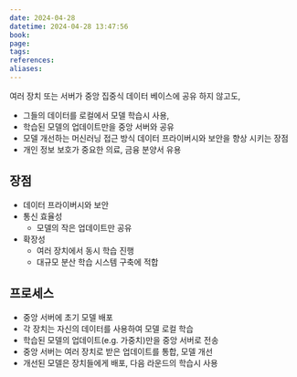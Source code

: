 ```yaml
---
date: 2024-04-28
datetime: 2024-04-28 13:47:56
book: 
page: 
tags: 
references: 
aliases:
---
```

여러 장치 또는 서버가 중앙 집중식 데이터 베이스에 공유 하지 않고도,
- 그들의 데이터를 로컬에서 모델 학습시 사용,
- 학습된 모델의 업데이트만을 중앙 서버와 공유
- 모델 개선하는 머신러닝 접근 방식
데이터 프라이버시와 보안을 향상 시키는 장점
- 개인 정보 보호가 중요한 의료, 금융 분양서 유용

## 장점
- 데이터 프라이버시와 보안
- 통신 효율성
	- 모델의 작은 업데이트만 공유
- 확장성
	- 여러 장치에서 동시 학습 진행
	- 대규모 분산 학습 시스템 구축에 적합

## 프로세스
- 중앙 서버에 초기 모델 배포
- 각 장치는 자신의 데이터를 사용하여 모델 로컬 학습
- 학습된 모델의 업데이트(e.g. 가중치)만을 중앙 서버로 전송
- 중앙 서버는 여러 장치로 받은 업데이트를 통합, 모델 개선
- 개선된 모델은 장치들에게 배포, 다음 라운드의 학습시 사용